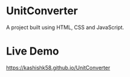 # UnitConverter
A project built using HTML, CSS and JavaScript.
# Live Demo
<a href="https://kashishk58.github.io/UnitConverter/">https://kashishk58.github.io/UnitConverter</a>

